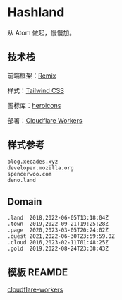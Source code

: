 # Hashland

从 Atom 做起，慢慢加。

## 技术栈

前端框架：[Remix](https://remix.run/)

样式：[Tailwind CSS](https://tailwindcss.com/)

图标库：[heroicons](https://heroicons.com/)

部署：[Cloudflare Workers](https://workers.cloudflare.com/)

## 样式参考

```
blog.xecades.xyz
developer.mozilla.org
spencerwoo.com
deno.land
```

## Domain

```
.land  2018,2022-06-05T13:18:04Z
.town  2019,2022-09-21T19:25:28Z
.page  2020,2023-03-05T20:24:02Z
.quest 2021,2022-06-30T23:59:59.0Z
.cloud 2016,2023-02-11T01:48:25Z
.gold  2019,2022-08-24T23:38:43Z
```

## 模板 REAMDE
[cloudflare-workers](https://github.com/remix-run/remix/blob/main/packages/create-remix/templates/cloudflare-workers/README.md)
